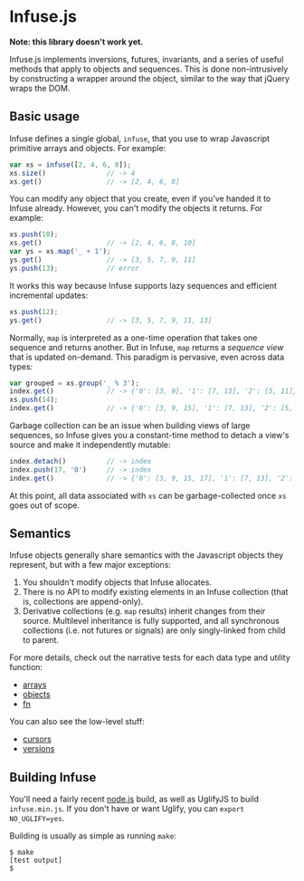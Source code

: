 # Infuse.js

**Note: this library doesn't work yet.**

Infuse.js implements inversions, futures, invariants, and a series of useful
methods that apply to objects and sequences. This is done non-intrusively by
constructing a wrapper around the object, similar to the way that jQuery wraps
the DOM.

## Basic usage

Infuse defines a single global, `infuse`, that you use to wrap Javascript
primitive arrays and objects. For example:

```js
var xs = infuse([2, 4, 6, 8]);
xs.size()               // -> 4
xs.get()                // -> [2, 4, 6, 8]
```

You can modify any object that you create, even if you've handed it to Infuse
already. However, you can't modify the objects it returns. For example:

```js
xs.push(10);
xs.get()                // -> [2, 4, 6, 8, 10]
var ys = xs.map('_ + 1');
ys.get()                // -> [3, 5, 7, 9, 11]
ys.push(13);            // error
```

It works this way because Infuse supports lazy sequences and efficient
incremental updates:

```js
xs.push(12);
ys.get()                // -> [3, 5, 7, 9, 11, 13]
```

Normally, `map` is interpreted as a one-time operation that takes one sequence
and returns another. But in Infuse, `map` returns a _sequence view_ that is
updated on-demand. This paradigm is pervasive, even across data types:

```js
var grouped = xs.group('_ % 3');
index.get()             // -> {'0': [3, 9], '1': [7, 13], '2': [5, 11]}
xs.push(14);
index.get()             // -> {'0': [3, 9, 15], '1': [7, 13], '2': [5, 11]}
```

Garbage collection can be an issue when building views of large sequences, so
Infuse gives you a constant-time method to detach a view's source and make it
independently mutable:

```js
index.detach()          // -> index
index.push(17, '0')     // -> index
index.get()             // -> {'0': [3, 9, 15, 17], '1': [7, 13], '2': [5, 11]}
```

At this point, all data associated with `xs` can be garbage-collected once `xs`
goes out of scope.

## Semantics

Infuse objects generally share semantics with the Javascript objects they
represent, but with a few major exceptions:

1. You shouldn't modify objects that Infuse allocates.
2. There is no API to modify existing elements in an Infuse collection (that
   is, collections are append-only).
3. Derivative collections (e.g. `map` results) inherit changes from their
   source. Multilevel inheritance is fully supported, and all synchronous
   collections (i.e. not futures or signals) are only singly-linked from child
   to parent.

For more details, check out the narrative tests for each data type and utility
function:

- [arrays](doc/array.md)
- [objects](doc/object.md)
- [fn](doc/fn.md)

You can also see the low-level stuff:

- [cursors](doc/cursors.md)
- [versions](doc/versions.md)

## Building Infuse

You'll need a fairly recent [node.js](http://nodejs.org) build, as well as
UglifyJS to build `infuse.min.js`. If you don't have or want Uglify, you can
`export NO_UGLIFY=yes`.

Building is usually as simple as running `make`:

    $ make
    [test output]
    $
